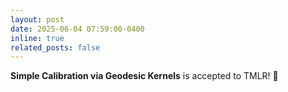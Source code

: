 ```yaml
---
layout: post
date: 2025-06-04 07:59:00-0400
inline: true
related_posts: false
---
```


**Simple Calibration via Geodesic Kernels** is accepted to TMLR! 🎉